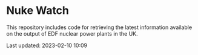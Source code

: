 # Nuke Watch

This repository includes code for retrieving the latest information available on the output of EDF nuclear power plants in the UK.

Last updated: 2023-02-10 10:09